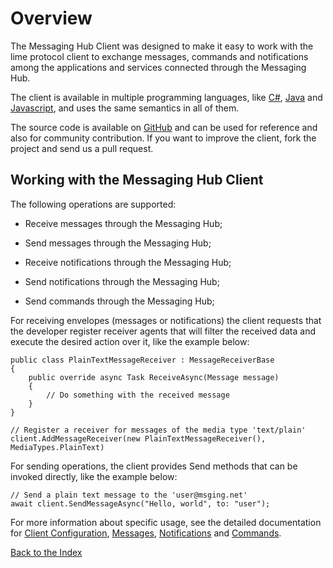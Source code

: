 # Overview

The Messaging Hub Client was designed to make it easy to work with the lime protocol client to exchange messages, commands and notifications among the applications and services connected through the Messaging Hub.

The client is available in multiple programming languages, like [C#](https://github.com/takenet/messaginghub-client-csharp), [Java](https://github.com/takenet/messaginghub-client-java) and [Javascript](https://github.com/takenet/messaginghub-client-js), and uses the same semantics in all of them.

The source code is available on [GitHub](https://github.com/takenet) and can be used for reference and also for community contribution. If you want to improve the client, fork the project and send us a pull request.

## Working with the Messaging Hub Client

The following operations are supported:

- Receive messages through the Messaging Hub;

- Send messages through the Messaging Hub;

- Receive notifications through the Messaging Hub;

- Send notifications through the Messaging Hub;

- Send commands through the Messaging Hub;

For receiving envelopes (messages or notifications) the client requests that the developer register receiver agents that will filter the received data and execute the desired action over it, like the example below:

```CSharp 
public class PlainTextMessageReceiver : MessageReceiverBase
{
    public override async Task ReceiveAsync(Message message)
    {
        // Do something with the received message
    }
}

// Register a receiver for messages of the media type 'text/plain'
client.AddMessageReceiver(new PlainTextMessageReceiver(), MediaTypes.PlainText)
```

For sending operations, the client provides Send methods that can be invoked directly, like the example below:

```CSharp
// Send a plain text message to the 'user@msging.net' 
await client.SendMessageAsync("Hello, world", to: "user");
```

For more information about specific usage, see the detailed documentation for [Client Configuration](./client-configuration.md), [Messages](./messages.md), [Notifications](./notifications.md) and [Commands](./commands.md).

[Back to the Index](./index.md)